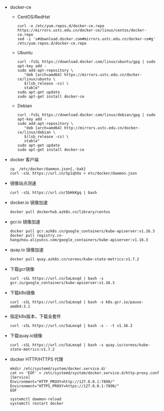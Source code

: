 - docker-ce
  
  - CentOS/RedHat
  
    ```shell
    curl -o /etc/yum.repos.d/docker-ce.repo https://mirrors.ustc.edu.cn/docker-ce/linux/centos/docker-ce.repo
    sed -i 's#download.docker.com#mirrors.ustc.edu.cn/docker-ce#g' /etc/yum.repos.d/docker-ce.repo
    ```
  
  - Ubuntu

    ```shell
    curl -fsSL https://download.docker.com/linux/ubuntu/gpg | sudo apt-key add -
    sudo add-apt-repository \
       "deb [arch=amd64] https://mirrors.ustc.edu.cn/docker-ce/linux/ubuntu \
       $(lsb_release -cs) \
       stable"
    sudo apt-get update
    sudo apt-get install docker-ce
    ```
    
  - Debian

    ```shell
    curl -fsSL https://download.docker.com/linux/debian/gpg | sudo apt-key add -
    sudo add-apt-repository \
       "deb [arch=amd64] http://mirrors.ustc.edu.cn/docker-ce/linux/debian \
       $(lsb_release -cs) \
       stable"
    sudo apt-get update
    sudo apt-get install docker-ce
    ```
  
 
- docker 客户端

  ```shell
  cp  /etc/docker/daemon.json{,-bak}
  curl -sSL https://url.cn/5p1qhXo > etc/docker/daemon.json
  ```

- 镜像站点测速

  ```shell
  curl -sSL https://url.cn/5bHkKgq | bash
  ```

- docker.io 镜像加速
  
  ```shell
  docker pull dockerhub.azk8s.cn/library/centos
  ```

- gcr.io 镜像加速

	```shell
  docker pull gcr.azk8s.cn/google_containers/kube-apiserver:v1.16.3
  docker pull registry.cn-hangzhou.aliyuncs.com/google_containers/kube-apiserver:v1.16.3
  ```
  
- quay.io 镜像加速

  ```shell
  docker pull quay.azk8s.cn/coreos/kube-state-metrics:v1.7.2
  ```
  
- 下载gcr镜像

	```shell
  curl -sSL https://url.cn/5aLmxqd | bash -s gcr.io/google_containers/kube-apiserver:v1.16.3
  ```
  
- 下载k8s镜像

  ```shell
  curl -sSL https://url.cn/5aLmxqd | bash -s k8s.gcr.io/pause-amd64:3.1
  ```
  
- 指定k8s版本，下载全套件

  ```shell
  curl -sSL https://url.cn/5aLmxqd | bash -s - -t v1.16.3
  ```
  
- 下载quay.io镜像

  ```shell
  curl -sSL https://url.cn/5aLmxqd | bash -s quay.io/coreos/kube-state-metrics:v1.7.2
  ```
  
- docker HTTP/HTTPS 代理

  ```shell
  mkdir /etc/systemd/system/docker.service.d/
  cat << 'EOF' > /etc/systemd/system/docker.service.d/http-proxy.conf
  [Service]
  Environment="HTTP_PROXY=http://127.0.0.1:7890/"
  Environment="HTTPS_PROXY=https://127.0.0.1:7890/"
  EOF

  systemctl daemon-reload
  systemctl restart docker
  ```


  
